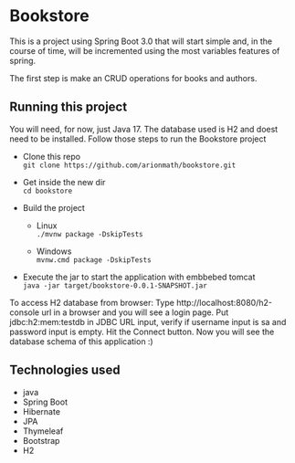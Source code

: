 
# Bookstore

This is a project using Spring Boot 3.0 that will start simple and, in the course of time, will
be incremented using the most variables features of spring.

The first step is make an CRUD operations for books and authors.

## Running this project

You will need, for now, just Java 17. The database used is H2 and doest need to be installed.
Follow those steps to run the Bookstore project

- Clone this repo 
<br/>```git clone https://github.com/arionmath/bookstore.git```

- Get inside the new dir 
<br/>`cd bookstore `

- Build the project
    - Linux
<br/> `./mvnw package -DskipTests`

    - Windows
<br/> `mvnw.cmd package -DskipTests`
	
- Execute the jar to start the application with embbebed tomcat
<br/>```java -jar target/bookstore-0.0.1-SNAPSHOT.jar```


To access H2 database from browser:
Type http://localhost:8080/h2-console url in a browser and you will see a login page.
Put jdbc:h2:mem:testdb in JDBC URL input, verify if username input is sa and password input is empty. Hit the Connect button.
Now you will see the database schema of this application :)

## Technologies used
- java
- Spring Boot
- Hibernate
- JPA
- Thymeleaf
- Bootstrap
- H2